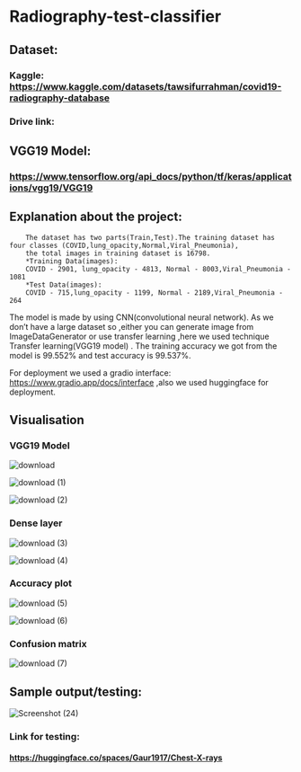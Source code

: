# Radiography-test-classifier
## Dataset:
  ### Kaggle: https://www.kaggle.com/datasets/tawsifurrahman/covid19-radiography-database
  ### Drive link: 

## VGG19 Model: 
### https://www.tensorflow.org/api_docs/python/tf/keras/applications/vgg19/VGG19

## Explanation about the project:

        The dataset has two parts(Train,Test).The training dataset has four classes (COVID,lung_opacity,Normal,Viral_Pneumonia), 
        the total images in training dataset is 16798. 
        *Training Data(images): 
        COVID - 2901, lung_opacity - 4813, Normal - 8003,Viral_Pneumonia - 1081   
        *Test Data(images): 
        COVID - 715,lung_opacity - 1199, Normal - 2189,Viral_Pneumonia - 264

The model is made by using CNN(convolutional neural network). As we don’t have a large dataset so ,either you can generate image from ImageDataGenerator or use transfer learning ,here we used technique Transfer learning(VGG19 model) . The training accuracy we got from the model is 99.552% and test accuracy is 99.537%.

For deployment we used a gradio interface: https://www.gradio.app/docs/interface 
 ,also we used huggingface for deployment.

## Visualisation
### VGG19 Model

![download](https://github.com/Gaurav1917/Radiography-test-classifier/assets/146158309/6d7c09b8-34b5-44af-803a-95ea5c0a7c44)

![download (1)](https://github.com/Gaurav1917/Radiography-test-classifier/assets/146158309/f4cc20ee-00a8-44e0-8d6c-1e3b7599c506)

![download (2)](https://github.com/Gaurav1917/Radiography-test-classifier/assets/146158309/c338d20c-d77c-40d1-8583-2c542d3e0b8e)

### Dense layer

![download (3)](https://github.com/Gaurav1917/Radiography-test-classifier/assets/146158309/6c75be32-7dad-4eb6-8b9f-802c0a1ab112)

![download (4)](https://github.com/Gaurav1917/Radiography-test-classifier/assets/146158309/ac89e442-91dc-489e-bd53-5c961737ec09)

### Accuracy plot

![download (5)](https://github.com/Gaurav1917/Radiography-test-classifier/assets/146158309/bcb10ed2-2c61-4eb7-a8e6-805ab04bd54a)

![download (6)](https://github.com/Gaurav1917/Radiography-test-classifier/assets/146158309/96f2b8f0-d341-4a8c-941f-67367c3850ad)

### Confusion matrix

![download (7)](https://github.com/Gaurav1917/Radiography-test-classifier/assets/146158309/0937993d-7582-4223-8948-95500c240fc2)

## Sample output/testing:

![Screenshot (24)](https://github.com/Gaurav1917/Radiography-test-classifier/assets/146158309/dd8de7c8-c3ab-4a27-9e41-ff153911279c)

### Link for testing:
#### https://huggingface.co/spaces/Gaur1917/Chest-X-rays








